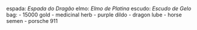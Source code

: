 espada:	*Espada do Dragão*
elmo:	*Elmo de Platina*
escudo:	*Escudo de Gelo*
bag:
	- 15000 gold
	- medicinal herb
	- purple dildo
	- dragon lube
	- horse semen
	- porsche 911
